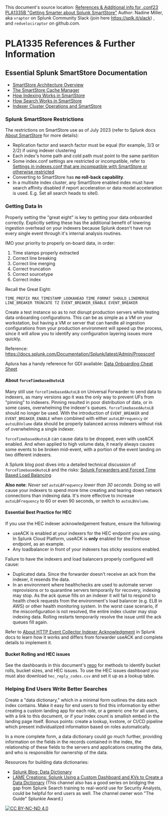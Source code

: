 This document's source location: [References & Additional info for .conf23 PLA1335B "Getting Smarter about Splunk SmartStore"](https://github.com/redvelociraptor/gettingsmarter/)
Author: Nadine Miller, aka `vraptor` on Splunk Community Slack (join here https://splk.it/slack) , and `redvelociraptor` on github.com.

# PLA1335 References & Further Information

## Essential Splunk SmartStore Documentation
 * [SmartStore Architecture Overview](https://docs.splunk.com/Documentation/Splunk/latest/Indexer/SmartStorearchitecture)
 * [The SmartStore Cache Manager](https://docs.splunk.com/Documentation/Splunk/latest/Indexer/SmartStorecachemanager)
 * [How Indexing Works in SmartStore](https://docs.splunk.com/Documentation/Splunk/latest/Indexer/SmartStoreindexing)
 * [How Search Works in SmartStore](https://docs.splunk.com/Documentation/Splunk/latest/Indexer/SmartStoresearching)
 * [Indexer Cluster Operations and SmartStore](https://docs.splunk.com/Documentation/Splunk/latest/Indexer/IndexerclusteroperationsandSmartStore)

### Splunk SmartStore Restrictions
The restrictions on SmartStore use as of July 2023 (refer to Splunk docs [About SmartStore](https://docs.splunk.com/Documentation/Splunk/latest/Indexer/AboutSmartStore#Current_restrictions_on_SmartStore_use) for more details): 

 * Replication factor and search factor must be equal (for example, 3/3 or 2/2) if using indexer clustering
 * Each index's home path and cold path must point to the same partition
 * Some index.conf settings are restricted or incompatible, refer to [Settings in indexes.conf that are incompatible with SmartStore or otherwise restricted](https://docs.splunk.com/Documentation/Splunk/latest/Indexer/ConfigureSmartStore#Settings_in_indexes.conf_that_are_incompatible_with_SmartStore_or_otherwise_restricted)
 * Converting to SmartStore has **no roll-back capability**.
 * In a multisite index cluster, any SmartStore enabled index must have search affinity disabled if report acceleration or data model acceleration is used. E.g. Set all search heads to site0.

### Getting Data In

Properly setting the "great eight" is key to getting your data onboarded correctly. Explicitly setting these has the additional benefit of lowering ingestion overhead on your indexers because Splunk doesn't have run every single event through it's internal analysis routines.

IMO your priority to properly on-board data, in order:

1. Time stamps properly extracted
2. Correct line breaking
3. Correct line merging
3. Correct truncation
4. Correct sourcetype
5. Correct index

Recall the Great Eight:

`TIME_PREFIX
MAX_TIMESTAMP_LOOKAHEAD
TIME_FORMAT
SHOULD_LINEMERGE
LINE_BREAKER
TRUNCATE
TZ
EVENT_BREAKER_ENABLE
EVENT_BREAKER
`

Create a test instance so as to not disrupt production servers while testing data onboarding configurations. This can be as simple as a VM on your workstation, but having a VM or server  that can handle all ingestion configurations from your production environment will speed up the process, since it will allow you to identify any configuration layering issues more quickly.

Reference: https://docs.splunk.com/Documentation/Splunk/latest/Admin/Propsconf

Aplura has a handy reference for GDI available: [Data Onboarding Cheat Sheet](https://www.aplura.com/assets/pdf/onboarding_cheatsheet.pdf)

#### About `forceTimebasedAutoLB`

Many still use `forceTimebasedAutoLB` on Universal Forwarder to send data to indexers, as many versions ago it was the only way to prevent UFs from "pinning" to indexers. Pinning resulted in poor distribution of data, or in some cases, overwhelming the indexer's queues. `forceTimebasedAutoLB` should no longer be used. With the introduction of `EVENT_BREAKER` and `EVENT_BREAKER_ENABLE` when combined with either `autoLBFrequency` or `autoLBVolume` data should be properly balanced across indexers without risk of overwhelming a single indexer.

`forceTimebasedAutoLB` can cause data to be dropped, even with useACK enabled. And when applied to high volume data, it nearly always causes some events to be broken mid-event, with a portion of the event landing on two different indexers. 

A Splunk blog post dives into a detailed technical discussion of `forceTimebasedAutoLB` and the risks: [Splunk Forwarders and Forced Time Based Load Balancing](https://community.splunk.com/t5/Community-Blog/Splunk-Forwarders-and-Forced-Time-Based-Load-Balancing/ba-p/608204)

**Also note**: _Never set `autoLBFrequency` lower than 30 seconds._ Doing so will cause your indexers to spend more time creating and tearing down network connections than indexing data. It's more effective to increase `autoLBFrequency` to 60 or even 90 seconds, or switch to `autoLBVolume`.

#### Essential Best Practice for HEC 
If you use the HEC indexer acknowledgement feature, ensure the following:

 * useACK is enabled at your indexers for the HEC endpoint you are using. In Splunk Cloud Platform, useACK is **only** enabled for the Firehose endpoint, as an example.
 * Any loadbalancer in front of your indexers has sticky sessions enabled.

Failure to have the indexers and load balancers properly configured will cause:

 * Duplicated data. Since the forwarder doesn't receive an ack from the indexer, it resends the data.
 * In an environment where healthchecks are used to automate server reprovisions or to quarantine servers temporarily for recovery, indexing may stop. As the ack queue fills on an indexer it will fail to respond to health check requests from the environment's load balancer (e.g. ELB in AWS) or other health monitoring system. In the worst case scenario, if the misconfiguration is not resolved, the entire index cluster may stop indexing data. Rolling restarts temporarily resolve the issue until the ack queues fill again.

Refer to [About HTTP Event Collector Indexer Acknowledgment](https://docs.splunk.com/Documentation/Splunk/latest/Data/AboutHECIDXAck) in Splunk docs to learn how it works and differs from forwarder useACK and complete details to implement it.

#### Bucket Rolling and HEC issues
See the dashboards in this document's [repo](https://github.com/redvelociraptor/gettingsmarter/) for methods to identify bucket rolls, bucket sizes, and HEC issues. To use the HEC issues dashboard you must also download `hec_reply_codes.csv` and set it up as a lookup table.

### Helping End Users Write Better Searches
Create a "data dictionary," which in a minimal form outlines the data each index contains. Make it easy for end users to find this information by either creating a custom landing app for each role, or a generic one for all users, with a link to this document, or if your index count is smallish embed in the landing page itself. Bonus points: create a lookup, kvstore, or CI/CD pipeline which present individualized information based on roles automatically.

In a more complete form, a data dictionary could go much further, providing information on the fields in the records contained in the index, the relationship of these fields to the servers and applications creating the data, and who is responsible for ownership of the data.

Resources for building data dictionaries:

 * [Splunk Blog: Data Dictionary](https://www.splunk.com/en_us/blog/learn/data-dictionary.html)
 * [LAME Creations: Splunk Using a Custom Dashboard and KVs to Create a Data Dictionary](https://www.youtube.com/watch?v=HVNMgCqSGnI) 
    (This channel also has a good series on bridging the gap from Splunk Search training to real-world use for Security Analysts, could be helpful for end users as well. The channel owner won "The Guide" Splunkie Award.)

[![CC BY-NC-ND 4.0][cc-by-nc-nd-image]][cc-by-nc-nd]



[cc-by-nc-nd]: http://creativecommons.org/licenses/by-nc-nd/4.0/
[cc-by-nc-nd-image]: https://i.creativecommons.org/l/by-nc-nd/4.0/88x31.png
[cc-by-nc-nd-shield]: https://img.shields.io/badge/License-CC%20BY--NC--ND%204.0-lightgrey.svg